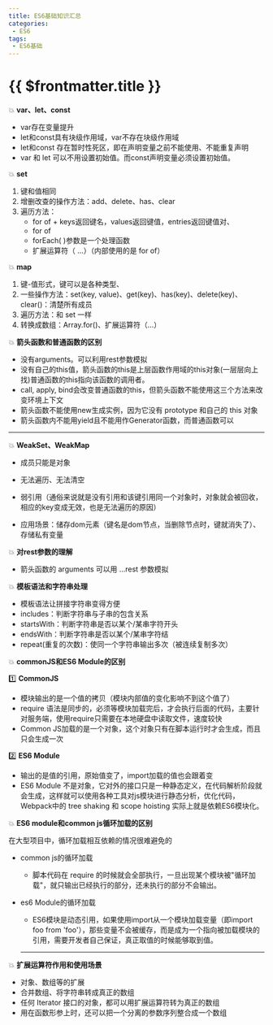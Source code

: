 ```yaml
---
title: ES6基础知识汇总
categories:
 - ES6
tags:
 - ES6基础
---
```


# {{ $frontmatter.title }}

:boom: **var、let、const**

- var存在变量提升
- let和const具有块级作用域，var不存在块级作用域
- let和const 存在暂时性死区，即在声明变量之前不能使用、不能重复声明
- var 和 let 可以不用设置初始值。而const声明变量必须设置初始值。

:boom: **set**

1. 键和值相同
2. 增删改查的操作方法：add、delete、has、clear
3. 遍历方法：
    - for of + keys返回键名，values返回键值，entries返回键值对、
    - for of
    - forEach( )参数是一个处理函数
    - 扩展运算符（ ...）（内部使用的是 for of）

:boom: **map**
1. 键-值形式，键可以是各种类型、
2. 一些操作方法：set(key, value)、get(key)、has(key)、delete(key)、clear()：清楚所有成员
3. 遍历方法：和 set 一样
4. 转换成数组：Array.for()、扩展运算符（...）

:boom: **箭头函数和普通函数的区别**
- 没有arguments。可以利用rest参数模拟
- 没有自己的this值，箭头函数的this是上层函数作用域的this对象(一层层向上找)普通函数的this指向该函数的调用者。
- call, apply, bind会改变普通函数的this，但箭头函数不能使用这三个方法来改变环境上下文
- 箭头函数不能使用new生成实例，因为它没有 prototype 和自己的 this 对象
- 箭头函数内不能用yield且不能用作Generator函数，而普通函数可以

----------

:boom: **WeakSet、WeakMap**

- 成员只能是对象

- 无法遍历、无法清空

- 弱引用（通俗来说就是没有引用和该键引用同一个对象时，对象就会被回收，相应的key变成无效，也是无法遍历的原因）

- 应用场景：储存dom元素（键名是dom节点，当删除节点时，键就消失了）、存储私有变量

:boom: **对rest参数的理解**

- 箭头函数的 arguments 可以用 ...rest 参数模拟

:boom: **模板语法和字符串处理**
- 模板语法让拼接字符串变得方便
- includes：判断字符串与子串的包含关系
- startsWith：判断字符串是否以某个/某串字符开头
- endsWith：判断字符串是否以某个/某串字符结
- repeat(重复的次数)：使同一个字符串输出多次（被连续复制多次）

:boom: **commonJS和ES6 Module的区别**

:one: **CommonJS**

  - 模块输出的是一个值的拷贝（模块内部值的变化影响不到这个值了）
  - require 语法是同步的，必须等模块加载完后，才会执行后面的代码，主要针对服务端，使用require只需要在本地硬盘中读取文件，速度较快
  - Common JS加载的是一个对象，这个对象只有在脚本运行时才会生成，而且只会生成一次

:two: **ES6  Module**

  - 输出的是值的引用，原始值变了，import加载的值也会跟着变
  - ES6 Module 不是对象，它对外的接口只是一种静态定义，在代码解析阶段就会生成，这样就可以使用各种工具对js模块进行静态分析，优化代码，Webpack中的 tree shaking 和 scope hoisting 实际上就是依赖ES6模块化。

:boom: **ES6 module和common js循环加载的区别**

在大型项目中，循环加载相互依赖的情况很难避免的

-  common js的循环加载 
   - 脚本代码在 require 的时候就会全部执行，一旦出现某个模块被"循环加载"，就只输出已经执行的部分，还未执行的部分不会输出。
- es6 Module的循环加载 
  - ES6模块是动态引用，如果使用import从一个模块加载变量（即import foo from 'foo'），那些变量不会被缓存，而是成为一个指向被加载模块的引用，需要开发者自己保证，真正取值的时候能够取到值。

  -------


:boom: **扩展运算符作用和使用场景**
- 对象、数组等的扩展
- 合并数组、将字符串转成真正的数组
- 任何 Iterator 接口的对象，都可以用扩展运算符转为真正的数组
- 用在函数形参上时，还可以把一个分离的参数序列整合成一个数组